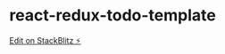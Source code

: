 # react-redux-todo-template

[Edit on StackBlitz ⚡️](https://stackblitz.com/edit/react-redux-todo-template)